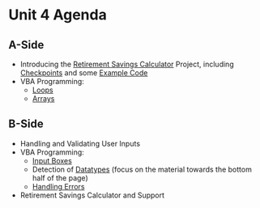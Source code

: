 # Unit 4 Agenda

## A-Side

  + Introducing the [Retirement Savings Calculator](/projects/retirement-savings-calculator/project.md) Project, including [Checkpoints](/projects/retirement-savings-calculator/checkpoints.md) and some [Example Code](/projects/retirement-savings-calculator/example-code)
  + VBA Programming:
    + [Loops](/notes/visual-basic/loops/notes.md)
    + [Arrays](/notes/visual-basic/datatypes/arrays.md)

## B-Side

  + Handling and Validating User Inputs
  + VBA Programming:
    + [Input Boxes](/notes/visual-basic/input-boxes/notes.md)
    + Detection of [Datatypes](/notes/visual-basic/datatypes/notes.md) (focus on the material towards the bottom half of the page)
    + [Handling Errors](/notes/visual-basic/errors/notes.md)
  + Retirement Savings Calculator and Support
